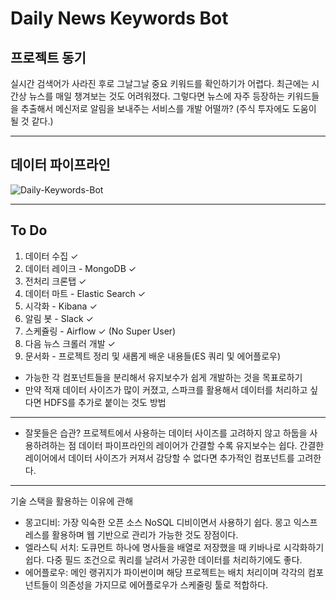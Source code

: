 # Daily News Keywords Bot
## 프로젝트 동기
실시간 검색어가 사라진 후로 그날그날 중요 키워드를 확인하기가 어렵다.
최근에는 시간상 뉴스를 매일 챙겨보는 것도 어려워졌다. 
그렇다면 뉴스에 자주 등장하는 키워드들을 추출해서 메신저로 알림을 보내주는 서비스를 개발 어떨까? (주식 투자에도 도움이 될 것 같다.)

---

## 데이터 파이프라인
![Daily-Keywords-Bot](https://user-images.githubusercontent.com/54028026/135100050-1a99aae9-1199-4c5f-8747-0822ce464cb9.png)

---

## To Do
1. 데이터 수집 ✓
2. 데이터 레이크 - MongoDB ✓
3. 전처리 크론탭 ✓
4. 데이터 마트 - Elastic Search ✓
5. 시각화 - Kibana ✓
6. 알림 봇 - Slack ✓ 
7. 스케쥴링 - Airflow ✓ (No Super User)
8. 다음 뉴스 크롤러 개발 ✓
9. 문서화 - 프로젝트 정리 및 새롭게 배운 내용들(ES 쿼리 및 에어플로우) 


* 가능한 각 컴포넌트들을 분리해서 유지보수가 쉽게 개발하는 것을 목표로하기
* 만약 적재 데이터 사이즈가 많이 커졌고, 스파크를 활용해서 데이터를 처리하고 싶다면 HDFS를 추가로 붙이는 것도 방법
---

- 잘못들은 습관?
프로젝트에서 사용하는 데이터 사이즈를 고려하지 않고 하둡을 사용하려하는 점
데이터 파이프라인의 레이어가 간결할 수록 유지보수는 쉽다. 
간결한 레이어에서 데이터 사이즈가 커져서 감당할 수 없다면 추가적인 컴포넌트를 고려한다.

---
기술 스택을 활용하는 이유에 관해
- 몽고디비: 가장 익숙한 오픈 소스 NoSQL 디비이면서 사용하기 쉽다. 몽고 익스프레스를 활용하며 웹 기반으로 관리가 가능한 것도 장점이다. 
- 엘라스틱 서치: 도큐먼트 하나에 명사들을 배열로 저장했을 때 키바나로 시각화하기 쉽다. 다중 필드 조건으로 쿼리를 날려서 가공한 데이터를 처리하기에도 좋다.
- 에어플로우: 메인 랭귀지가 파이썬이며 해당 프로젝트는 배치 처리이며 각각의 컴포넌트들이 의존성을 가지므로 에어플로우가 스케줄링 툴로 적합하다.
